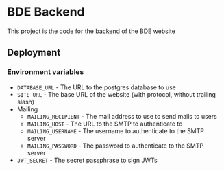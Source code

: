 # BDE Backend

This project is the code for the backend of the BDE website

## Deployment

### Environment variables

* `DATABASE_URL` - The URL to the postgres database to use
* `SITE_URL` - The base URL of the website (with protocol, without trailing slash)
* Mailing
    * `MAILING_RECIPIENT` - The mail address to use to send mails to users
    * `MAILING_HOST` - The URL to the SMTP to authenticate to
    * `MAILING_USERNAME` - The username to authenticate to the SMTP server
    * `MAILING_PASSWORD` - The password to authenticate to the SMTP server
* `JWT_SECRET` - The secret passphrase to sign JWTs
